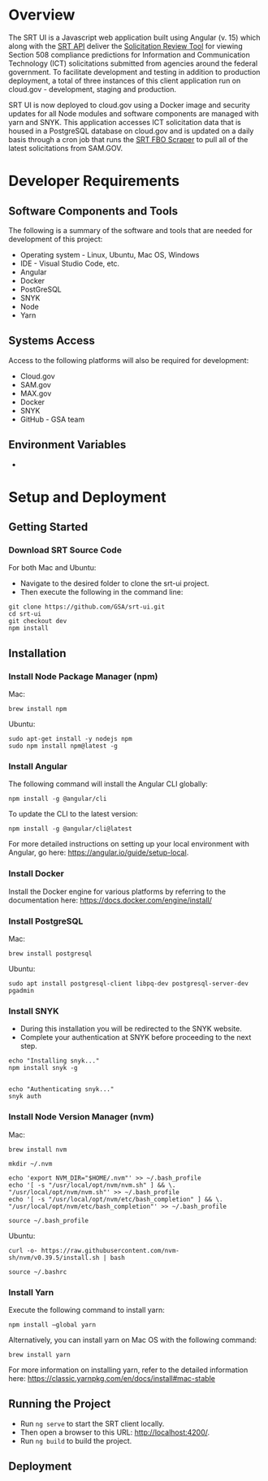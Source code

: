 # Overview 
The SRT UI is a Javascript web application built using Angular (v. 15) which along with the [SRT API](https://github.com/GSA/srt-api) deliver the [Solicitation Review Tool](https://srt.app.cloud.gov/auth) for viewing Section 508 compliance predictions for Information and Communication Technology (ICT) solicitations submitted from agencies around the federal government. To facilitate development and testing in addition to production deployment, a total of three instances of this client application run on cloud.gov - development, staging and production. 

SRT UI is now deployed to cloud.gov using a Docker image and security updates for all Node modules and software components are managed with yarn and SNYK. This application accesses ICT solicitation data that is housed in a PostgreSQL database on cloud.gov and is updated on a daily basis through a cron job that runs the [SRT FBO Scraper](https://github.com/GSA/srt-fbo-scraper) to pull all of the latest solicitations from SAM.GOV. 

# Developer Requirements 
## Software Components and Tools 
The following is a summary of the software and tools that are needed for development of this project: 
* Operating system - Linux, Ubuntu, Mac OS, Windows 
* IDE - Visual Studio Code, etc. 
* Angular 
* Docker 
* PostGreSQL
* SNYK 
* Node 
* Yarn 
## Systems Access 
Access to the following platforms will also be required for development: 
* Cloud.gov 
* SAM.gov 
* MAX.gov 
* Docker 
* SNYK 
* GitHub - GSA team 
## Environment Variables 
* 
# Setup and Deployment  
## Getting Started
### Download SRT Source Code 
For both Mac and Ubuntu: 
* Navigate to the desired folder to clone the srt-ui project. 
* Then execute the following in the command line: 
```
git clone https://github.com/GSA/srt-ui.git
cd srt-ui
git checkout dev
npm install
```
## Installation 
### Install Node Package Manager (npm)
Mac:
```
brew install npm
```
Ubuntu:
```
sudo apt-get install -y nodejs npm
sudo npm install npm@latest -g
```
### Install Angular  
The following command will install the Angular CLI globally: 
```
npm install -g @angular/cli
```

To update the CLI to the latest version: 
```
npm install -g @angular/cli@latest 
```
For more detailed instructions on setting up your local environment with Angular, go here: <https://angular.io/guide/setup-local>. 
### Install Docker
Install the Docker engine for various platforms by referring to the documentation here: <https://docs.docker.com/engine/install/> 
### Install PostgreSQL
Mac:
```
brew install postgresql
```

Ubuntu:
```
sudo apt install postgresql-client libpq-dev postgresql-server-dev pgadmin
```
### Install SNYK
* During this installation you will be redirected to the SNYK website.
* Complete your authentication at SNYK before proceeding to the next step.
```
echo "Installing snyk..."
npm install snyk -g


echo "Authenticating snyk..."
snyk auth
```
### Install Node Version Manager (nvm)
Mac:
```
brew install nvm

mkdir ~/.nvm

echo 'export NVM_DIR="$HOME/.nvm"' >> ~/.bash_profile
echo '[ -s "/usr/local/opt/nvm/nvm.sh" ] && \. "/usr/local/opt/nvm/nvm.sh"' >> ~/.bash_profile
echo '[ -s "/usr/local/opt/nvm/etc/bash_completion" ] && \. "/usr/local/opt/nvm/etc/bash_completion"' >> ~/.bash_profile

source ~/.bash_profile
```
Ubuntu:
```
curl -o- https://raw.githubusercontent.com/nvm-sh/nvm/v0.39.5/install.sh | bash

source ~/.bashrc
```
### Install Yarn 
Execute the following command to install yarn: 
```
npm install –global yarn
```
Alternatively, you can install yarn on Mac OS with the following command: 
```
brew install yarn
```
For more information on installing yarn, refer to the detailed information here: <https://classic.yarnpkg.com/en/docs/install#mac-stable>

## Running the Project 
* Run `ng serve` to start the SRT client locally. 
* Then open a browser to this URL: <http://localhost:4200/>. 
* Run `ng build` to build the project. 
## Deployment 
